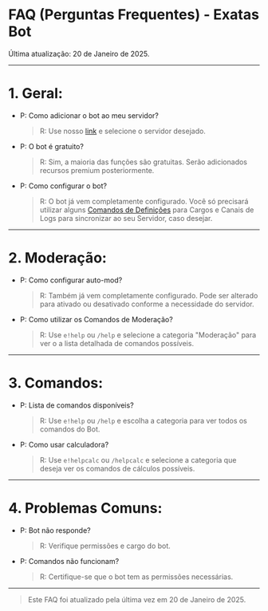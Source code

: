# FAQ (Perguntas Frequentes) - Exatas Bot
Última atualização: 20 de Janeiro de 2025.

---

# 1. Geral:

- P: Como adicionar o bot ao meu servidor?
    > R: Use nosso [link](https://discord.com/oauth2/authorize?client_id=1318937349349969973&permissions=8&integration_type=0&scope=bot) e selecione o servidor desejado.

- P: O bot é gratuito?
    > R: Sim, a maioria das funções são gratuitas. Serão adicionados recursos premium posteriormente.

- P: Como configurar o bot?
    > R: O bot já vem completamente configurado. Você só precisará utilizar alguns [Comandos de Definições](https://github.com/HunteRiseD/Exatas-Bot/blob/main/ONLINE_DOCUMENTATION.md#2-comandos) para Cargos e Canais de Logs para sincronizar ao seu Servidor, caso desejar.

---

# 2. Moderação:

- P: Como configurar auto-mod?
    > R: Também já vem completamente configurado. Pode ser alterado para ativado ou desativado conforme a necessidade do servidor.

- P: Como utilizar os Comandos de Moderação?
    > R: Use `e!help` ou `/help` e selecione a categoria "Moderação" para ver o a lista detalhada de comandos possíveis.

---

# 3. Comandos:

- P: Lista de comandos disponíveis?
    > R: Use `e!help` ou `/help` e escolha a categoria para ver todos os comandos do Bot.

- P: Como usar calculadora?
    > R: Use `e!helpcalc` ou `/helpcalc` e selecione a categoria que deseja ver os comandos de cálculos possíveis.

---

# 4. Problemas Comuns:

- P: Bot não responde?
    > R: Verifique permissões e cargo do bot.

- P: Comandos não funcionam?
    > R: Certifique-se que o bot tem as permissões necessárias.

---

> Este FAQ foi atualizado pela última vez em 20 de Janeiro de 2025.
